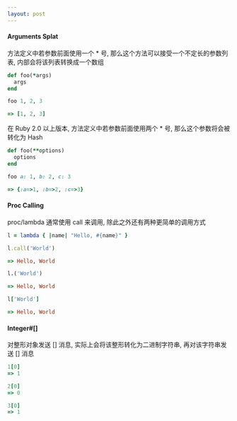 ```yaml
---
layout: post
---
```


#### Arguments Splat

方法定义中若参数前面使用一个 * 号, 那么这个方法可以接受一个不定长的参数列表, 内部会将该列表转换成一个数组

```ruby
def foo(*args)
  args
end

foo 1, 2, 3

=> [1, 2, 3]
```

在 Ruby 2.0 以上版本, 方法定义中若参数前面使用两个 * 号, 那么这个参数将会被转化为 Hash

```ruby
def foo(**options)
  options
end

foo a: 1, b: 2, c: 3

=> {:a=>1, :b=>2, :c=>3}
```

#### Proc Calling

proc/lambda 通常使用 call 来调用, 除此之外还有两种更简单的调用方式

```ruby
l = lambda { |name| "Hello, #{name}" }

l.call('World')

=> Hello, World

l.('World')

=> Hello, World

l['World']

=> Hello, World
```

#### Integer#[]

对整形对象发送 [] 消息, 实际上会将该整形转化为二进制字符串, 再对该字符串发送 [] 消息

```ruby
1[0]
=> 1

2[0]
=> 0

3[0]
=> 1
````
